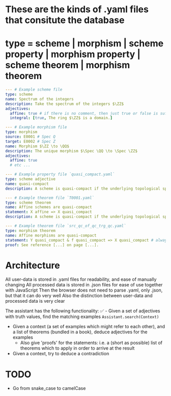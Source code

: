 # These are the kinds of .yaml files that consitute the database

# type = scheme | morphism | scheme property | morphism property | scheme theorem | morphism theorem

```yaml
--- # Example scheme file
type: scheme
name: Spectrum of the integers
description: Take the spectrum of the integers $\ZZ$
adjectives:
  affine: true # if there is no comment, then just true or false is sufficient
  integral: [true, The ring $\ZZ$ is a domain.]
```

```yaml
--- # Example morphism file
type: morphism
source: E0001 # Spec Q
target: E0002 # Spec Z
name: Morphism $\ZZ \to \QQ$
description: The unique morphism $\Spec \QQ \to \Spec \ZZ$
adjectives:
  affine: true
  # etc ...
```

```yaml
--- # Example property file `quasi_compact.yaml`
type: scheme adjective
name: quasi-compact
description: A scheme is quasi-compact if the underlying topological space is quasi-compact.
```

```yaml
--- # Example theorem file `T0001.yaml`
type: scheme theorem
name: Affine schemes are quasi-compact
statement: X affine => X quasi_compact
description: A scheme is quasi-compact if the underlying topological space is quasi-compact.
```

```yaml
--- # Example theorem file `src_qc_of_qc_trg_qc.yaml`
type: morphism theorem
name: Affine morphisms are quasi-compact
statement: Y quasi_compact & f quasi_compact => X quasi_compact # always think of $f : X \to Y$
proof: See reference [...] on page [...].
```



# Architecture

All user-data is stored in .yaml files for readability, and ease of manually changing
All processed data is stored in .json files for ease of use together with JavaScript
Then the browser does not need to parse .yaml, only .json, but that it can do very well
Also the distinction between user-data and processed data is very clear

The assistant has the following functionality:
✅ - Given a set of adjectives with truth values, find the matching examples `Assistant.search(Context)`
- Given a context (a set of examples which might refer to each other), and a list of theorems (bundled in a book), deduce adjectives for the examples
  - Also give 'proofs' for the statements: i.e. a (short as possible) list of theorems which to apply in order to arrive at the result
- Given a context, try to deduce a contradiction


# TODO
- Go from snake_case to camelCase